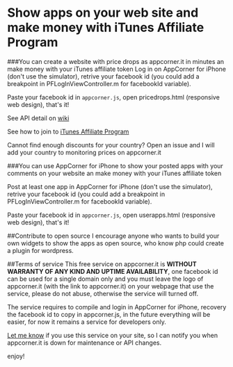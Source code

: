Show apps on your web site and make money with iTunes Affiliate Program
============
###You can create a website with price drops as appcorner.it in minutes an make money with your iTunes affiliate token
Log in on AppCorner for iPhone (don't use the simulator), retrive your facebook id (you could add a breakpoint in PFLogInViewController.m for facebookId variable).

Paste your facebook id in `appcorner.js`, open pricedrops.html (responsive web design), that's it!

See API detail on [wiki](https://github.com/appcornerit/AppCorner-Social/wiki/AppCorner.it-API)

See how to join to [iTunes Affiliate Program](https://www.apple.com/itunes/affiliates/resources/documentation/itunes_app_store_affiliate_program.html)

Cannot find enough discounts for your country? Open an issue and I will add your country to monitoring prices on appcorner.it

###You can use AppCorner for iPhone to show your posted apps with your comments on your website an make money with your iTunes affiliate token

Post at least one app in AppCorner for iPhone  (don't use the simulator), retrive your facebook id (you could add a breakpoint in PFLogInViewController.m for facebookId variable).

Paste your facebook id in `appcorner.js`, open userapps.html (responsive web design), that's it!

##Contribute to open source
I encourage anyone who wants to build your own widgets to show the apps as open source, who know php could create a plugin for wordpress.

##Terms of service
This free service on appcorner.it is **WITHOUT WARRANTY OF ANY KIND AND UPTIME AVAILABILITY**, one facebook id can be used for a single domain only and you must leave the logo of appcorner.it (with the link to appcorner.it) on your webpage that use the service, please do not abuse, otherwise the service will turned off.

The service requires to compile and login in AppCorner for iPhone, recovery the facebook id to copy in appcorner.js, in the future everything will be easier, for now it remains a service for developers only.

[Let me know](http://www.appcorner.it/en/contacts.html) if you use this service on your site, so I can notify you when appcorner.it is down for maintenance or API changes.

enjoy!
